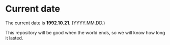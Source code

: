 # Current date

The current date is **1992.10.21.** (YYYY.MM.DD.)

This repository will be good when the world ends, so we will know how long it lasted.